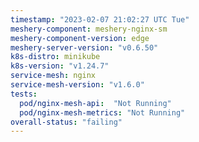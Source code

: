 ```yaml
---
timestamp: "2023-02-07 21:02:27 UTC Tue"
meshery-component: meshery-nginx-sm
meshery-component-version: edge
meshery-server-version: "v0.6.50"
k8s-distro: minikube
k8s-version: "v1.24.7"
service-mesh: nginx
service-mesh-version: "v1.6.0"
tests:
  pod/nginx-mesh-api:  "Not Running"
  pod/nginx-mesh-metrics: "Not Running"
overall-status: "failing"
---
```

